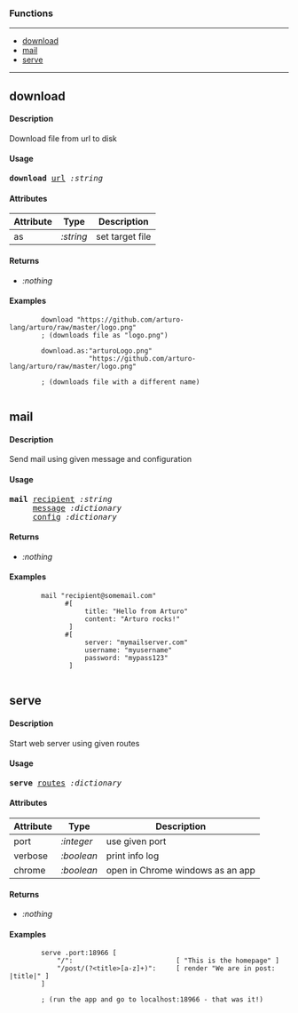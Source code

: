 ### Functions

---

<!--ts-->
   * [download](#download)
   * [mail](#mail)
   * [serve](#serve)
<!--te-->

---


## download

#### Description

Download file from url to disk

#### Usage

<pre>
<b>download</b> <ins>url</ins> <i>:string</i>
</pre>
#### Attributes

|Attribute|Type|Description|
|---|---|---|
|as|<i>:string</i>|set target file|

#### Returns

- *:nothing*

#### Examples

```red
        download "https://github.com/arturo-lang/arturo/raw/master/logo.png"
        ; (downloads file as "logo.png")
        
        download.as:"arturoLogo.png"
                    "https://github.com/arturo-lang/arturo/raw/master/logo.png"
        
        ; (downloads file with a different name)
    
```

## mail

#### Description

Send mail using given message and configuration

#### Usage

<pre>
<b>mail</b> <ins>recipient</ins> <i>:string</i>
     <ins>message</ins> <i>:dictionary</i>
     <ins>config</ins> <i>:dictionary</i>
</pre>

#### Returns

- *:nothing*

#### Examples

```red
        mail "recipient@somemail.com"
              #[
                   title: "Hello from Arturo"
                   content: "Arturo rocks!"
               ]
              #[
                   server: "mymailserver.com"
                   username: "myusername"
                   password: "mypass123"
               ]
    
```

## serve

#### Description

Start web server using given routes

#### Usage

<pre>
<b>serve</b> <ins>routes</ins> <i>:dictionary</i>
</pre>
#### Attributes

|Attribute|Type|Description|
|---|---|---|
|port|<i>:integer</i>|use given port|
|verbose|<i>:boolean</i>|print info log|
|chrome|<i>:boolean</i>|open in Chrome windows as an app|

#### Returns

- *:nothing*

#### Examples

```red
        serve .port:18966 [
            "/":                          [ "This is the homepage" ]
            "/post/(?<title>[a-z]+)":     [ render "We are in post: |title|" ]
        ]
        
        ; (run the app and go to localhost:18966 - that was it!)
    
```